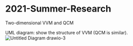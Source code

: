 # 2021-Summer-Research
Two-dimensional VVM and QCM

UML diagram: show the structure of VVM (QCM is similar).
![Untitled Diagram drawio-3](https://user-images.githubusercontent.com/59785770/133662562-ca59eafb-3228-405c-a20c-511c5e1d773b.png)
